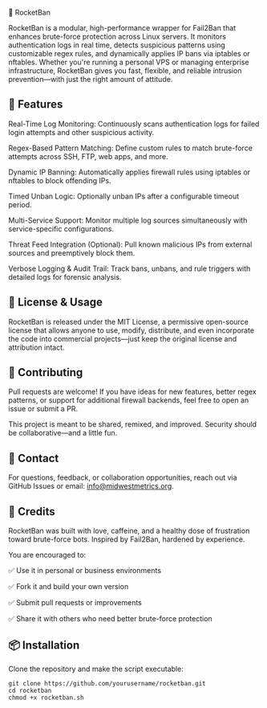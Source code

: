 🚀 RocketBan


   RocketBan is a modular, high-performance wrapper for Fail2Ban that enhances brute-force protection across Linux servers. It monitors authentication logs in real time, detects suspicious patterns using customizable regex rules, and dynamically applies IP bans via iptables or nftables. Whether you're running a personal VPS or managing enterprise infrastructure, RocketBan gives you fast, flexible, and reliable intrusion prevention—with just the right amount of attitude.



🔧 Features
--------------------------------------------------------------------------------------------------------------
Real-Time Log Monitoring:
    Continuously scans authentication logs for failed login attempts and other suspicious activity.

Regex-Based Pattern Matching:
    Define custom rules to match brute-force attempts across SSH, FTP, web apps, and more.

Dynamic IP Banning:
    Automatically applies firewall rules using iptables or nftables to block offending IPs.

Timed Unban Logic:
    Optionally unban IPs after a configurable timeout period.

Multi-Service Support:
    Monitor multiple log sources simultaneously with service-specific configurations.

Threat Feed Integration (Optional):
    Pull known malicious IPs from external sources and preemptively block them.

Verbose Logging & Audit Trail:
    Track bans, unbans, and rule triggers with detailed logs for forensic analysis.



📜 License & Usage
--------------------------------------------------------------------------------------------------------------
   RocketBan is released under the MIT License, a permissive open-source license that allows anyone to use, modify, distribute, and even incorporate the code into commercial projects—just keep the original license and attribution intact.



🤝 Contributing
--------------------------------------------------------------------------------------------------------------
Pull requests are welcome! If you have ideas for new features, better regex patterns, or support for additional firewall backends, feel free to open an issue or submit a PR.

This project is meant to be shared, remixed, and improved. Security should be collaborative—and a little fun.



💬 Contact
--------------------------------------------------------------------------------------------------------------
For questions, feedback, or collaboration opportunities, reach out via GitHub Issues or email: info@midwestmetrics.org.



🧠 Credits
--------------------------------------------------------------------------------------------------------------
RocketBan was built with love, caffeine, and a healthy dose of frustration toward brute-force bots. Inspired by Fail2Ban, hardened by experience.



You are encouraged to:

   ✅ Use it in personal or business environments

   ✅ Fork it and build your own version

   ✅ Submit pull requests or improvements

   ✅ Share it with others who need better brute-force protection



📦 Installation
--------------------------------------------------------------------------------------------------------------
Clone the repository and make the script executable:

    git clone https://github.com/yourusername/rocketban.git
    cd rocketban
    chmod +x rocketban.sh
